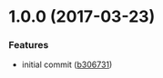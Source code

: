 <a name="1.0.0"></a>
# 1.0.0 (2017-03-23)


### Features

* initial commit ([b306731](https://github.com/kyungw00k/VAST.js/commit/b306731))



